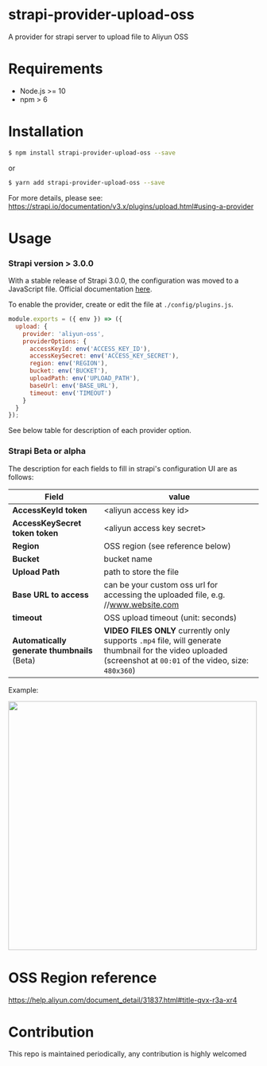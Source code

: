 # strapi-provider-upload-oss
A provider for strapi server to upload file to Aliyun OSS

# Requirements
- Node.js >= 10
- npm > 6

# Installation
```bash
$ npm install strapi-provider-upload-oss --save
```

or

```bash
$ yarn add strapi-provider-upload-oss --save
```

For more details, please see: https://strapi.io/documentation/v3.x/plugins/upload.html#using-a-provider

# Usage

### Strapi version > 3.0.0

With a stable release of Strapi 3.0.0, the configuration was moved to a JavaScript file. Official documentation [here](https://strapi.io/documentation/v3.x/plugins/upload.html#using-a-provider).

To enable the provider, create or edit the file at ```./config/plugins.js```.

```javascript
module.exports = ({ env }) => ({
  upload: {
    provider: 'aliyun-oss',
    providerOptions: {
      accessKeyId: env('ACCESS_KEY_ID'),
      accessKeySecret: env('ACCESS_KEY_SECRET'),
      region: env('REGION'),
      bucket: env('BUCKET'),
      uploadPath: env('UPLOAD_PATH'),
      baseUrl: env('BASE_URL'),
      timeout: env('TIMEOUT')
    }
  }
});
```

See below table for description of each provider option.

### Strapi Beta or alpha

The description for each fields to fill in strapi's configuration UI are as follows:

Field | value
----- | -----
**AccessKeyId token** | &lt;aliyun access key id&gt;
**AccessKeySecret token token** | &lt;aliyun access key secret&gt;
**Region** | OSS region (see reference below)
**Bucket** | bucket name
**Upload Path** | path to store the file
**Base URL to access** | can be your custom oss url for accessing the uploaded file, e.g. //www.website.com
**timeout** | OSS upload timeout (unit: seconds)
**Automatically generate thumbnails** (Beta) |  **VIDEO FILES ONLY** currently only supports `.mp4` file, will generate thumbnail for the video uploaded (screenshot at `00:01` of the video, size: `480x360`)

Example:

<img src="https://user-images.githubusercontent.com/2413682/63400602-fc1b3480-c406-11e9-91c6-db11c7c2ba67.png" width="500" />


# OSS Region reference
https://help.aliyun.com/document_detail/31837.html#title-qvx-r3a-xr4

# Contribution
This repo is maintained periodically, any contribution is highly welcomed
